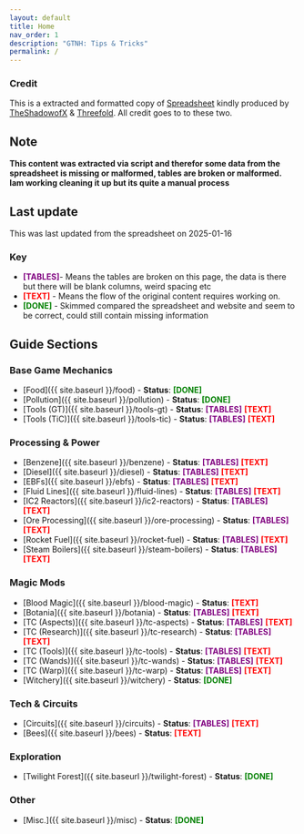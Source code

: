```yaml
---
layout: default
title: Home
nav_order: 1
description: "GTNH: Tips & Tricks"
permalink: /
---
```


### Credit

This is a extracted and formatted copy of [Spreadsheet](https://docs.google.com/spreadsheets/d/1rsB5OOAkFgJ_lzhtVzWZc2aNCSo0e6lRhJG8Po7NZtY/edit?gid=0#gid=0) kindly produced by [TheShadowofX](https://www.youtube.com/@TheShadowofX) & [Threefold](https://www.youtube.com/@Threefold.). All credit goes to to these two.

## Note

**This content was extracted via script and therefor some data from the spreadsheet is missing or malformed, tables are broken or malformed. Iam working cleaning it up but its quite a manual process**

## Last update

This was last updated from the spreadsheet on 2025-01-16

### Key

- <span style="color: purple; font-weight: bold">[TABLES]</span>- Means the tables are broken on this page, the data is there but there will be blank columns, weird spacing etc
- <span style="color: red; font-weight: bold">[TEXT]</span> - Means the flow of the original content requires working on.
- <span style="color: green; font-weight: bold">[DONE]</span> - Skimmed compared the spreadsheet and website and seem to be correct, could still contain missing information

## Guide Sections

### Base Game Mechanics

- [Food]({{ site.baseurl }}/food) - **Status**: <span style="color: green; font-weight: bold">[DONE]</span>
- [Pollution]({{ site.baseurl }}/pollution) - **Status**: <span style="color: green; font-weight: bold">[DONE]</span>
- [Tools (GT)]({{ site.baseurl }}/tools-gt) - **Status**: <span style="color: purple; font-weight: bold">[TABLES]</span> <span style="color: red; font-weight: bold">[TEXT]</span>
- [Tools (TiC)]({{ site.baseurl }}/tools-tic) - **Status**: <span style="color: purple; font-weight: bold">[TABLES]</span> <span style="color: red; font-weight: bold">[TEXT]</span>

### Processing & Power

- [Benzene]({{ site.baseurl }}/benzene) - **Status**: <span style="color: purple; font-weight: bold">[TABLES]</span> <span style="color: red; font-weight: bold">[TEXT]</span>
- [Diesel]({{ site.baseurl }}/diesel) - **Status**: <span style="color: purple; font-weight: bold">[TABLES]</span> <span style="color: red; font-weight: bold">[TEXT]</span>
- [EBFs]({{ site.baseurl }}/ebfs) - **Status**: <span style="color: purple; font-weight: bold">[TABLES]</span> <span style="color: red; font-weight: bold">[TEXT]</span>
- [Fluid Lines]({{ site.baseurl }}/fluid-lines) - **Status**: <span style="color: purple; font-weight: bold">[TABLES]</span> <span style="color: red; font-weight: bold">[TEXT]</span>
- [IC2 Reactors]({{ site.baseurl }}/ic2-reactors) - **Status**: <span style="color: purple; font-weight: bold">[TABLES]</span> <span style="color: red; font-weight: bold">[TEXT]</span>
- [Ore Processing]({{ site.baseurl }}/ore-processing) - **Status**: <span style="color: purple; font-weight: bold">[TABLES]</span> <span style="color: red; font-weight: bold">[TEXT]</span>
- [Rocket Fuel]({{ site.baseurl }}/rocket-fuel) - **Status**: <span style="color: purple; font-weight: bold">[TABLES]</span> <span style="color: red; font-weight: bold">[TEXT]</span>
- [Steam Boilers]({{ site.baseurl }}/steam-boilers) - **Status**: <span style="color: purple; font-weight: bold">[TABLES]</span> <span style="color: red; font-weight: bold">[TEXT]</span>

### Magic Mods

- [Blood Magic]({{ site.baseurl }}/blood-magic) - **Status**: <span style="color: red; font-weight: bold">[TEXT]</span>
- [Botania]({{ site.baseurl }}/botania) - **Status**: <span style="color: purple; font-weight: bold">[TABLES]</span> <span style="color: red; font-weight: bold">[TEXT]</span>
- [TC (Aspects)]({{ site.baseurl }}/tc-aspects) - **Status**: <span style="color: purple; font-weight: bold">[TABLES]</span> <span style="color: red; font-weight: bold">[TEXT]</span>
- [TC (Research)]({{ site.baseurl }}/tc-research) - **Status**: <span style="color: purple; font-weight: bold">[TABLES]</span> <span style="color: red; font-weight: bold">[TEXT]</span>
- [TC (Tools)]({{ site.baseurl }}/tc-tools) - **Status**: <span style="color: purple; font-weight: bold">[TABLES]</span> <span style="color: red; font-weight: bold">[TEXT]</span>
- [TC (Wands)]({{ site.baseurl }}/tc-wands) - **Status**: <span style="color: purple; font-weight: bold">[TABLES]</span> <span style="color: red; font-weight: bold">[TEXT]</span>
- [TC (Warp)]({{ site.baseurl }}/tc-warp) - **Status**: <span style="color: purple; font-weight: bold">[TABLES]</span> <span style="color: red; font-weight: bold">[TEXT]</span>
- [Witchery]({{ site.baseurl }}/witchery) - **Status**: <span style="color: green; font-weight: bold">[DONE]</span>

### Tech & Circuits

- [Circuits]({{ site.baseurl }}/circuits) - **Status**: <span style="color: purple; font-weight: bold">[TABLES]</span> <span style="color: red; font-weight: bold">[TEXT]</span>
- [Bees]({{ site.baseurl }}/bees) - **Status**: <span style="color: red; font-weight: bold">[TEXT]</span>

### Exploration

- [Twilight Forest]({{ site.baseurl }}/twilight-forest) - **Status**: <span style="color: green; font-weight: bold">[DONE]</span>

### Other

- [Misc.]({{ site.baseurl }}/misc) - **Status**: <span style="color: green; font-weight: bold">[DONE]</span>
